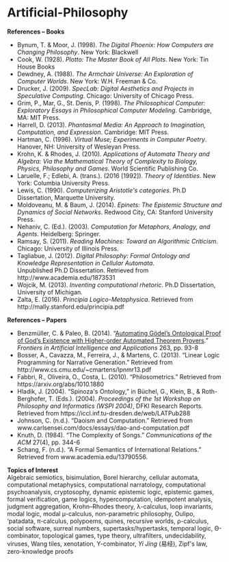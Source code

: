# Artificial-Philosophy

<b>References – Books</b>
<ul>
<li>Bynum, T. & Moor, J. (1998). <i>The Digital Phoenix: How Computers are Changing Philosophy</i>. New York: Blackwell</li>
<li>Cook, W. (1928). <i>Plotto: The Master Book of All Plots</i>. New York: Tin House Books</li>
<li>Dewdney, A. (1988). <i>The Armchair Universe: An Exploration of Computer Worlds</i>. New York: W.H. Freeman & Co.</li>
<li>Drucker, J. (2009). <i>SpecLab: Digital Aesthetics and Projects in Speculative Computing</i>. Chicago: University of Chicago Press.</li>
<li>Grim, P., Mar, G., St. Denis, P. (1998). <i>The Philosophical Computer: Exploratory Essays in Philosophical Computer Modeling</i>. Cambridge, MA: MIT Press.</li>
<li>Harrell, D. (2013). <i>Phantasmal Media: An Approach to Imagination, Computation, and Expression</i>. Cambridge: MIT Press.</li>
<li>Hartman, C. (1996). <i>Virtual Muse; Experiments in Computer Poetry</i>. Hanover, NH: University of Wesleyan Press.</li>
<li>Krohn, K. & Rhodes, J. (2010). <i>Applications of Automata Theory and Algebra: Via the Mathematical Theory of Complexity to Biology, Physics, Philosophy and Games</i>. World Scientific Publishing Co.
<li>Laruelle, F.; Edlebi, A. (trans.). (2016 [1992]). <i>Theory of Identities</i>. New York: Columbia University Press.</li>
<li>Lewis, C. (1990). <i>Computerizing Aristotle's categories</i>. Ph.D Dissertation, Marquette University.</li>
<li>Moldoveanu, M. & Baum, J. (2014). <i>Epinets: The Epistemic Structure and Dynamics of Social Networks</i>. Redwood City, CA: Stanford University Press.</li>
<li>Nehaniv, C. (Ed.). (2003). <i>Computation for Metaphors, Analogy, and Agents</i>. Heidelberg: Springer.</li>
<li>Ramsay, S. (2011). <i>Reading Machines: Toward an Algorithmic Criticism</i>. Chicago: University of Illinois Press.</li>
<li>Tagliabue, J. (2012). <i>Digital Philosophy: Formal Ontology and Knowledge Representation in Cellular Automata</i>. 
<br>Unpublished Ph.D Dissertation. Retrieved from http://www.academia.edu/1873531</li>
<li>Wojcik, M. (2013). <i>Inventing computational rhetoric</i>. Ph.D Dissertation, University of Michigan.</li>
<li>Zalta, E. (2016). <i>Principia Logico-Metaphysica</i>. Retrieved from http://mally.stanford.edu/principia.pdf</li>
</ul>

<b>References – Papers</b>
<ul>
<li>Benzmüller, C. & Paleo, B. (2014). “<a href="http://page.mi.fu-berlin.de/cbenzmueller/papers/C40.pdf">Automating Gödel’s Ontological Proof of God’s Existence with Higher-order Automated Theorem Provers</a>.” <i>Frontiers in Artificial Intelligence and Applications</i> 263, pp. 93-8</li>
<li>Bosser, A., Cavazza, M., Ferreira, J., & Martens, C. (2013). “Linear Logic Programming for Narrative Generation.” Retrieved from http://www.cs.cmu.edu/~cmartens/lpnmr13.pdf</li>
<li>Fabbri, R., Oliveira, O., Costa, L. (2010). “Philosometrics.” Retrieved from https://arxiv.org/abs/1010.1880</li>
<li>Hladik, J. (2004). “Spinoza's Ontology,” in Büchel, G., Klein, B., & Roth-Berghofer, T. (Eds.). (2004). <i>Proceedings of the 1st Workshop on Philosophy and Informatics (WSPI 2004)</i>, DFKI Research Reports. Retrieved from https://iccl.inf.tu-dresden.de/web/LATPub288
<li>Johnson, C. (n.d.). “Daoism and Computation.” Retrieved from www.carlsensei.com/docs/essays/dao-and-computation.pdf </li>
<li>Knuth, D. (1984). “The Complexity of Songs.” <i>Communications of the ACM</i> 27(4), pp. 344-6</li>
<li>Schang, F. (n.d.). “A Formal Semantics of International Relations.” Retrieved from www.academia.edu/13790556.</li>
</ul>

<b>Topics of Interest</b>
<br>Algebraic semiotics, bisimulation, Borel hierarchy, cellular automata, computational metaphysics, computational narratology, computational psychoanalysis, cryptosophy, dynamic epistemic logic, epistemic games, formal verification, game logics, hypercomputation, idempotent analysis, judgment aggregation, Krohn–Rhodes theory, λ-calculus, loop invariants, modal logic, modal μ-calculus, non-parametric philosophy, Oulipo, ‘patadata, π-calculus, polypoems, quines, recursive worlds, ρ-calculus, social software, surreal numbers, supertasks/hypertasks, temporal logic, Θ-combinator, topological games, type theory, ultrafilters, undecidability, viruses, Wang tiles, xenotation, Y-combinator, <i>Yi Jing</i> (易经), Zipf's law, zero-knowledge proofs
